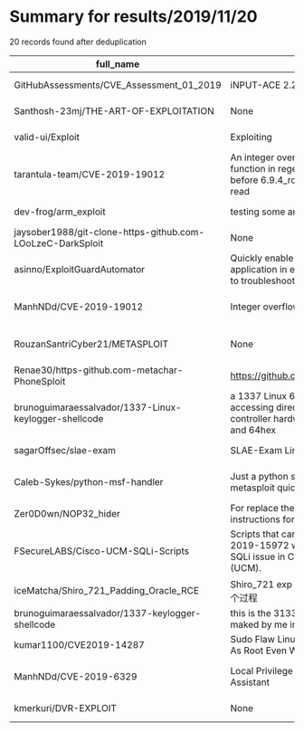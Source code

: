 
# Summary for results/2019/11/20
    
20 records found after deduplication

| full_name | description | html_url | matched_list | matched_count | pushed_at | size | stargazers_count | language | forks_count | vul_ids |
|------------------------------------------------------------|--------------------------------------------------------------------------------------------------------------------------------------|-------------------------------------------------------------------------------|----------------------------------|-----------------|---------------------------|--------|--------------------|------------|---------------|--------------------|
| GitHubAssessments/CVE_Assessment_01_2019 | iNPUT-ACE 2.2.1 | https://github.com/GitHubAssessments/CVE_Assessment_01_2019 | ['cve-2'] | 1 | 2019-11-20 04:02:17+00:00 | 3624 | 0 | | 0 | [] |
| Santhosh-23mj/THE-ART-OF-EXPLOITATION | None | https://github.com/Santhosh-23mj/THE-ART-OF-EXPLOITATION | ['exploit'] | 1 | 2019-11-20 12:53:48+00:00 | 154 | 1 | C | 0 | [] |
| valid-ui/Exploit | Exploiting | https://github.com/valid-ui/Exploit | ['exploit'] | 1 | 2019-11-20 14:54:36+00:00 | 0 | 0 | | 0 | [] |
| tarantula-team/CVE-2019-19012 | An integer overflow in the search_in_range function in regexec.c in Oniguruma 6.x before 6.9.4_rc2 leads to an out-of-bounds read | https://github.com/tarantula-team/CVE-2019-19012 | ['cve-2'] | 1 | 2019-11-20 15:24:34+00:00 | 23 | 0 | | 0 | ['CVE-2019-19012'] |
| dev-frog/arm_exploit | testing some arm exploit | https://github.com/dev-frog/arm_exploit | ['exploit'] | 1 | 2019-11-20 15:27:25+00:00 | 2 | 0 | Python | 1 | [] |
| jaysober1988/git-clone-https-github.com-LOoLzeC-DarkSploit | None | https://github.com/jaysober1988/git-clone-https-github.com-LOoLzeC-DarkSploit | ['sploit'] | 1 | 2019-11-20 14:09:31+00:00 | 5 | 0 | nan | 0 | [] |
| asinno/ExploitGuardAutomator | Quickly enable all the options for a specific application in exploit guard with out having to troubleshoot. | https://github.com/asinno/ExploitGuardAutomator | ['exploit'] | 1 | 2019-11-20 11:52:17+00:00 | 4584 | 0 | PowerShell | 0 | [] |
| ManhNDd/CVE-2019-19012 | Integer overflow in Oniguruma | https://github.com/ManhNDd/CVE-2019-19012 | ['cve-2'] | 1 | 2019-11-20 15:53:38+00:00 | 497 | 2 | C | 0 | ['CVE-2019-19012'] |
| RouzanSantriCyber21/METASPLOIT | None | https://github.com/RouzanSantriCyber21/METASPLOIT | ['metasploit module OR payload'] | 1 | 2019-11-20 08:50:53+00:00 | 18 | 0 | | 0 | [] |
| Renae30/https-github.com-metachar-PhoneSploit | https://github.com/metachar/PhoneSploit.git | https://github.com/Renae30/https-github.com-metachar-PhoneSploit | ['sploit'] | 1 | 2019-11-20 08:30:29+00:00 | 14 | 7 | nan | 1 | [] |
| brunoguimaraessalvador/1337-Linux-keylogger-shellcode | a 1337 Linux 64-bit shellcode keylogger accessing directly the intel 8042 keyboard controller hardware through ports 60hex and 64hex | https://github.com/brunoguimaraessalvador/1337-Linux-keylogger-shellcode | ['shellcode'] | 1 | 2019-11-20 08:18:08+00:00 | 0 | 0 | | 0 | [] |
| sagarOffsec/slae-exam | SLAE-Exam Linux (Shellcoding x86) | https://github.com/sagarOffsec/slae-exam | ['shellcode'] | 1 | 2019-11-20 06:58:33+00:00 | 13 | 0 | | 0 | [] |
| Caleb-Sykes/python-msf-handler | Just a python script that tries to make metasploit quicker and more efficient to use | https://github.com/Caleb-Sykes/python-msf-handler | ['metasploit module OR payload'] | 1 | 2019-11-20 04:00:55+00:00 | 1 | 0 | Python | 0 | [] |
| Zer0D0wn/NOP32_hider | For replace the NOP Instructions in other instructions for shellcode Intel 32 bits | https://github.com/Zer0D0wn/NOP32_hider | ['shellcode'] | 1 | 2019-11-20 00:13:14+00:00 | 1 | 0 | Ruby | 0 | [] |
| FSecureLABS/Cisco-UCM-SQLi-Scripts | Scripts that can be used to exploit CVE-2019-15972 which was an Authenticated SQLi issue in Cisco Unified Call Manager (UCM). | https://github.com/FSecureLABS/Cisco-UCM-SQLi-Scripts | ['exploit'] | 1 | 2019-11-20 15:05:54+00:00 | 20 | 6 | Python | 6 | ['CVE-2019-15972'] |
| iceMatcha/Shiro_721_Padding_Oracle_RCE | Shiro_721 exp 纯手工实现Padding Oracle整个过程 | https://github.com/iceMatcha/Shiro_721_Padding_Oracle_RCE | ['rce'] | 1 | 2019-11-20 09:14:23+00:00 | 13 | 66 | Python | 13 | [] |
| brunoguimaraessalvador/1337-keylogger-shellcode | this is the 31337 keylogger shellcode maked by me in flat assembler!!! | https://github.com/brunoguimaraessalvador/1337-keylogger-shellcode | ['shellcode'] | 1 | 2019-11-20 08:27:13+00:00 | 3 | 0 | Assembly | 0 | [] |
| kumar1100/CVE2019-14287 | Sudo Flaw Linux Users Can Run Commands As Root Even When They're Restricted | https://github.com/kumar1100/CVE2019-14287 | ['cve-2'] | 1 | 2019-11-20 17:53:23+00:00 | 21 | 1 | | 1 | [] |
| ManhNDd/CVE-2019-6329 | Local Privilege Escalation in HP Support Assistant | https://github.com/ManhNDd/CVE-2019-6329 | ['cve-2'] | 1 | 2019-11-20 10:28:12+00:00 | 12338 | 2 | C++ | 0 | ['CVE-2019-6329'] |
| kmerkuri/DVR-EXPLOIT | None | https://github.com/kmerkuri/DVR-EXPLOIT | ['exploit'] | 1 | 2019-11-20 23:03:37+00:00 | 2 | 1 | Shell | 0 | [] |
